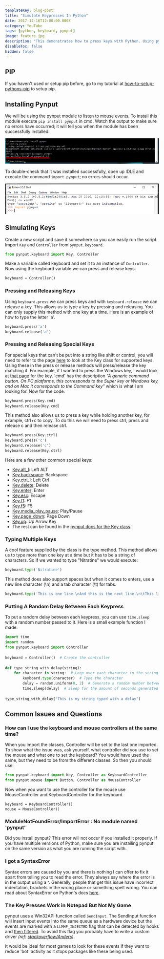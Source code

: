 ```yaml
---
templateKey: blog-post
title: "Simulate Keypresses In Python"
date: 2017-12-16T12:00:00.000Z
category: YouTube
tags: [python, keyboard, pynput]
image: feature.jpg
description: "This demonstrates how to press keys with Python. Using pynput we are able to simulate key presses into any window. This will show you how to press and release a key, type special keys and type a sentence."
disableToc: false
hidden: false
---
```


<youtube-video id="DTnz8wA6wpw"></youtube-video>

## PIP

If you haven't used or setup pip before, go to my tutorial at [how-to-setup-pythons-pip](/blog/post/how-to-setup-pythons-pip/) to setup pip.

## Installing Pynput

We will be using the pynput module to listen to mouse events. To install this module execute `pip install pynput` in cmd. Watch the output to make sure no errors have occurred; it will tell you when the module has been successfully installed.

![Installing pynput](../how-to-get-mouse-clicks-with-python/pynput1.png)

To double-check that it was installed successfully, open up IDLE and execute the command `import pynput`; no errors should occur.

![Testing pynput](../how-to-get-mouse-clicks-with-python/pynput2.png)

## Simulating Keys

Create a new script and save it somewhere so you can easily run the script. Import `Key` and `Controller` from `pynput.keyboard`.

```python
from pynput.keyboard import Key, Controller
```

Make a variable called keyboard and set it to an instance of `Controller`. Now using the keyboard variable we can press and release keys.

```python
keyboard = Controller()
```

### Pressing and Releasing Keys

Using `keyboard.press` we can press keys and with `keyboard.release` we can release a key. This allows us to type a key by pressing and releasing. You can only supply this method with one key at a time. Here is an example of how to type the letter 'a'.

```python
keyboard.press('a')
keyboard.release('a')
```

### Pressing and Releasing Special Keys

For special keys that can't be put into a string like shift or control, you will need to refer to the page [here](https://pynput.readthedocs.io/en/latest/keyboard.html#pynput.keyboard.Key) to look at the Key class for supported keys. Using these in the press or release methods will press/release the key matching it. For example, if I wanted to press the Windows key, I would look at [that page](https://pynput.readthedocs.io/en/latest/keyboard.html#pynput.keyboard.Key) for the key. 'cmd' has the description _"A generic command button. On PC platforms, this corresponds to the Super key or Windows key, and on Mac it corresponds to the Command key"_ which is what I am looking for. Now for the code.

```python
keyboard.press(Key.cmd)
keyboard.release(Key.cmd)
```

This method also allows us to press a key while holding another key, for example, ctrl+c to copy. To do this we will need to press ctrl, press and release c and then release ctrl.

```python
keyboard.press(Key.ctrl)
keyboard.press('c')
keyboard.release('c')
keyboard.release(Key.ctrl)
```

Here are a few other common special keys:

- [Key.alt_l](https://pynput.readthedocs.io/en/latest/keyboard.html#pynput.keyboard.Key.alt_l): Left ALT
- [Key.backspace](https://pynput.readthedocs.io/en/latest/keyboard.html#pynput.keyboard.Key.backspace): Backspace
- [Key.ctrl_l](https://pynput.readthedocs.io/en/latest/keyboard.html#pynput.keyboard.Key.ctrl_l): Left Ctrl
- [Key.delete](https://pynput.readthedocs.io/en/latest/keyboard.html#pynput.keyboard.Key.delete): Delete
- [Key.enter](https://pynput.readthedocs.io/en/latest/keyboard.html#pynput.keyboard.Key.enter): Enter
- [Key.esc](https://pynput.readthedocs.io/en/latest/keyboard.html#pynput.keyboard.Key.esc): Escape
- [Key.f1](https://pynput.readthedocs.io/en/latest/keyboard.html#pynput.keyboard.Key.f1): F1
- [Key.f5](https://pynput.readthedocs.io/en/latest/keyboard.html#pynput.keyboard.Key.f5): F5
- [Key.media_play_pause](https://pynput.readthedocs.io/en/latest/keyboard.html#pynput.keyboard.Key.media_play_pause): Play/Pause
- [Key.page_down](https://pynput.readthedocs.io/en/latest/keyboard.html#pynput.keyboard.Key.page_down): Page Down
- [Key.up](https://pynput.readthedocs.io/en/latest/keyboard.html#pynput.keyboard.Key.up): Up Arrow Key
- The rest can be found in the [pynput docs for the Key class](https://pynput.readthedocs.io/en/latest/keyboard.html#pynput.keyboard.Key).

### Typing Multiple Keys

A cool feature supplied by the class is the type method. This method allows us to type more than one key at a time but it has to be a string of characters. So if we wanted to type "Nitratine" we would execute:

```python
keyboard.type('Nitratine')
```

This method does also support spaces but when it comes to enters, use a new line character (\n) and a tab character (\t) for tabs.

```python
keyboard.type('This is one line.\nAnd this is the next line.\n\tThis line has been tabbed in.')
```

### Putting A Random Delay Between Each Keypress

To put a random delay between each keypress, you can use `time.sleep` with a random number passed to it. Here is a small example function I made:

```python
import time
import random
from pynput.keyboard import Controller

keyboard = Controller()  # Create the controller

def type_string_with_delay(string):
    for character in string:  # Loop over each character in the string
        keyboard.type(character)  # Type the character
        delay = random.uniform(0, 2)  # Generate a random number between 0 and 10
        time.sleep(delay)  # Sleep for the amount of seconds generated

type_string_with_delay("This is my string typed with a delay")
```

## Common Issues and Questions

### How can I use the keyboard and mouse controllers at the same time?

When you import the classes, Controller will be set to the last one imported. To show what the issue was, ask yourself, what controller did you use to set the mouse and what one to set the keyboard? You would have used the same, but they need to be from the different classes. So then you should use:

```python
from pynput.keyboard import Key, Controller as KeyboardController
from pynput.mouse import Button, Controller as MouseController
```

Now when you want to use the controller for the mouse use MouseController and KeyboardController for the keyboard.

```
keyboard = KeyboardController()
mouse = MouseController()
```

### ModuleNotFoundError/ImportError : No module named 'pynput'

Did you install pynput? This error will not occur if you installed it properly. If you have multiple versions of Python, make sure you are installing pynput on the same version as what you are running the script with.

### I got a SyntaxError

Syntax errors are caused by you and there is nothing I can offer to fix it apart from telling you to read the error. They always say where the error is in the output using a ^. Generally, people that get this issue have incorrect indentation, brackets in the wrong place or something spelt wrong. You can read about SyntaxError on Python's docs [here](https://docs.python.org/2/tutorial/errors.html#syntax-errors).

### The Key Presses Work in Notepad But Not My Game

pynput uses a Win32API function called `SendInput`. The SendInput function will insert input events into the same queue as a hardware device but the events are marked with a `LLMHF_INJECTED` flag that can be detected by hooks and [then filtered](https://stackoverflow.com/a/19383403). To avoid this flag you probably have to write a custom driver _(ref: [stackoverflow/Anders](https://stackoverflow.com/a/44931001))_.

It would be ideal for most games to look for these events if they want to reduce 'bot' activity as it stops packages like these being used.

